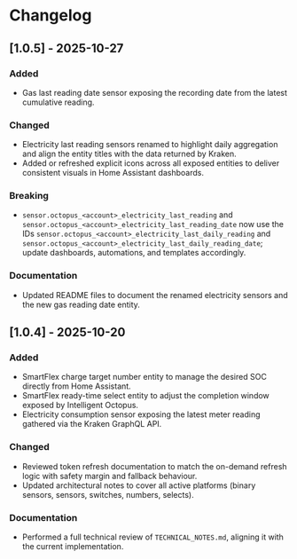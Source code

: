 # Changelog

## [1.0.5] - 2025-10-27

### Added
- Gas last reading date sensor exposing the recording date from the latest cumulative reading.

### Changed
- Electricity last reading sensors renamed to highlight daily aggregation and align the entity titles with the data returned by Kraken.
- Added or refreshed explicit icons across all exposed entities to deliver consistent visuals in Home Assistant dashboards.

### Breaking
- `sensor.octopus_<account>_electricity_last_reading` and `sensor.octopus_<account>_electricity_last_reading_date` now use the IDs `sensor.octopus_<account>_electricity_last_daily_reading` and `sensor.octopus_<account>_electricity_last_daily_reading_date`; update dashboards, automations, and templates accordingly.

### Documentation
- Updated README files to document the renamed electricity sensors and the new gas reading date entity.

## [1.0.4] - 2025-10-20

### Added
- SmartFlex charge target number entity to manage the desired SOC directly from Home Assistant.
- SmartFlex ready-time select entity to adjust the completion window exposed by Intelligent Octopus.
- Electricity consumption sensor exposing the latest meter reading gathered via the Kraken GraphQL API.

### Changed
- Reviewed token refresh documentation to match the on-demand refresh logic with safety margin and fallback behaviour.
- Updated architectural notes to cover all active platforms (binary sensors, sensors, switches, numbers, selects).

### Documentation
- Performed a full technical review of `TECHNICAL_NOTES.md`, aligning it with the current implementation.
